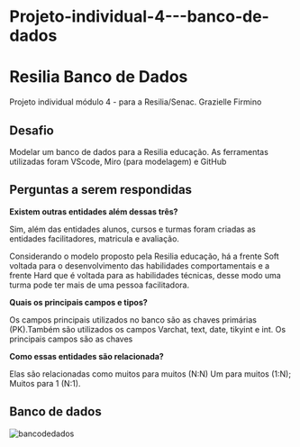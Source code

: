 # Projeto-individual-4---banco-de-dados

<h1> Resilia Banco de Dados</h1>
Projeto individual módulo 4 - para a Resilia/Senac. 
Grazielle Firmino 
<p>


<h2><strong> Desafio</strong></h2>
Modelar um banco de dados para a Resilia educação. 
As ferramentas utilizadas foram VScode, Miro (para modelagem) e GitHub


<h2><strong> Perguntas a serem respondidas</strong></h2>
<strong>Existem outras entidades além dessas três?</strong>


Sim, além das entidades alunos, cursos e turmas foram criadas as entidades facilitadores, matricula e avaliação. 

Considerando o modelo proposto pela Resilia educação, há a frente Soft voltada para o desenvolvimento das habilidades comportamentais e a frente Hard que é voltada para as habilidades técnicas, desse modo  uma turma pode ter mais de uma pessoa facilitadora.

<strong> Quais os principais campos e tipos?</strong>

Os campos principais utilizados no banco são as chaves primárias (PK).Também são utilizados os campos Varchat, text, date, tikyint e int. 
Os principais campos são as chaves 



<strong>Como essas entidades são relacionada?</strong>

Elas são relacionadas como muitos para muitos (N:N)
Um para muitos (1:N);
Muitos para 1 (N:1). 

<h2><strong> Banco de dados</strong></h2>

![bancodedados](https://user-images.githubusercontent.com/112557569/208456816-eb3188f6-4164-4b95-bc81-02cc3e51f957.png)